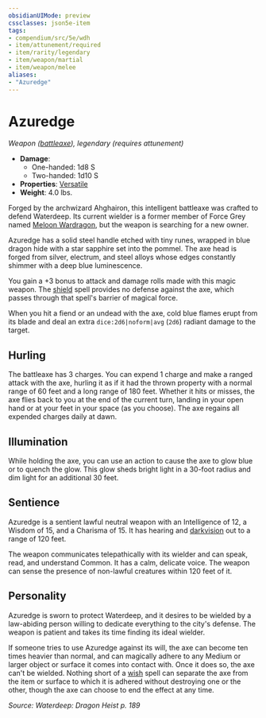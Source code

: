 ```yaml
---
obsidianUIMode: preview
cssclasses: json5e-item
tags:
- compendium/src/5e/wdh
- item/attunement/required
- item/rarity/legendary
- item/weapon/martial
- item/weapon/melee
aliases: 
- "Azuredge"
---
```

# Azuredge
*Weapon ([battleaxe](2-Mechanics/CLI/items/battleaxe.md)), legendary (requires attunement)*  

- **Damage**:
  - One-handed: 1d8 S
  - Two-handed: 1d10 S
- **Properties**: [Versatile](2-Mechanics/CLI/rules/item-properties.md#Versatile)
- **Weight**: 4.0 lbs.

Forged by the archwizard Ahghairon, this intelligent battleaxe was crafted to defend Waterdeep. Its current wielder is a former member of Force Grey named [Meloon Wardragon](2-Mechanics/CLI/bestiary/npc/meloon-wardragon-wdh.md), but the weapon is searching for a new owner.

Azuredge has a solid steel handle etched with tiny runes, wrapped in blue dragon hide with a star sapphire set into the pommel. The axe head is forged from silver, electrum, and steel alloys whose edges constantly shimmer with a deep blue luminescence.

You gain a +3 bonus to attack and damage rolls made with this magic weapon. The [shield](2-Mechanics/CLI/spells/shield.md) spell provides no defense against the axe, which passes through that spell's barrier of magical force.

When you hit a fiend or an undead with the axe, cold blue flames erupt from its blade and deal an extra `dice:2d6|noform|avg` (`2d6`) radiant damage to the target.

## Hurling

The battleaxe has 3 charges. You can expend 1 charge and make a ranged attack with the axe, hurling it as if it had the thrown property with a normal range of 60 feet and a long range of 180 feet. Whether it hits or misses, the axe flies back to you at the end of the current turn, landing in your open hand or at your feet in your space (as you choose). The axe regains all expended charges daily at dawn.

## Illumination

While holding the axe, you can use an action to cause the axe to glow blue or to quench the glow. This glow sheds bright light in a 30-foot radius and dim light for an additional 30 feet.

## Sentience

Azuredge is a sentient lawful neutral weapon with an Intelligence of 12, a Wisdom of 15, and a Charisma of 15. It has hearing and [darkvision](2-Mechanics/CLI/rules/senses.md#Darkvision) out to a range of 120 feet.

The weapon communicates telepathically with its wielder and can speak, read, and understand Common. It has a calm, delicate voice. The weapon can sense the presence of non-lawful creatures within 120 feet of it.

## Personality

Azuredge is sworn to protect Waterdeep, and it desires to be wielded by a law-abiding person willing to dedicate everything to the city's defense. The weapon is patient and takes its time finding its ideal wielder.

If someone tries to use Azuredge against its will, the axe can become ten times heavier than normal, and can magically adhere to any Medium or larger object or surface it comes into contact with. Once it does so, the axe can't be wielded. Nothing short of a [wish](2-Mechanics/CLI/spells/wish.md) spell can separate the axe from the item or surface to which it is adhered without destroying one or the other, though the axe can choose to end the effect at any time.

*Source: Waterdeep: Dragon Heist p. 189*